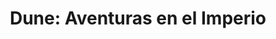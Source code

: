 ---
collection: rolLudoteca
title: 'Dune: Aventuras en el Imperio'
image: dune-aventuras-en-el-imperio-papel.jpg
editorial: 'Nosolorol'
editorial_ref:
isbn:
type: 'Guía de Inicio'
web: https://www.nosolorol.com/es/dune-aventuras-en-el-imperio/1118/dune-aventuras-en-el-imperio-pape
format: 'Caja'
system: '2d20'
created_at: '2024-06-19T17:48:59+00:00'
---